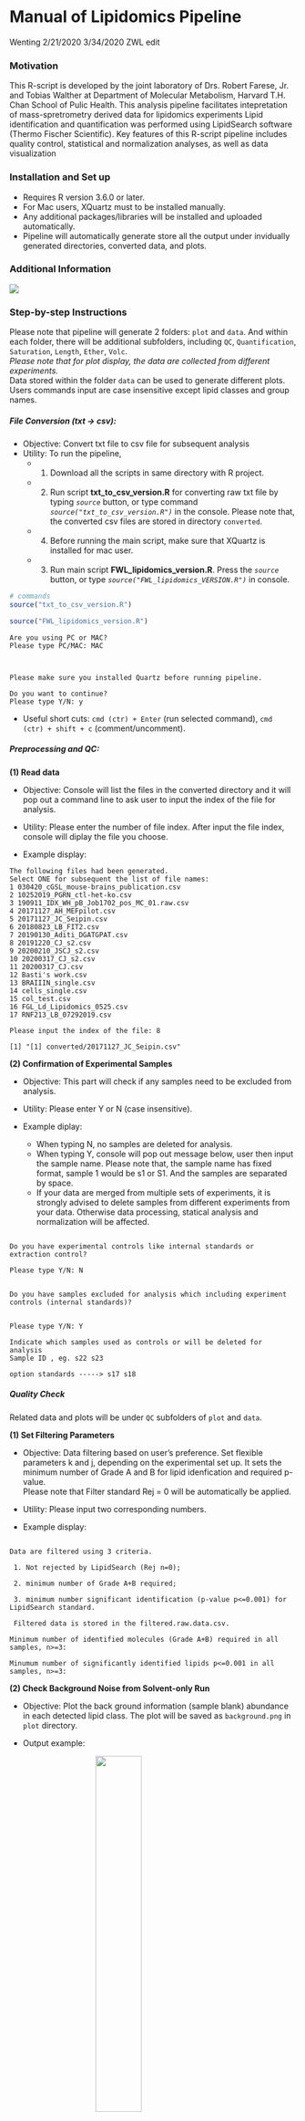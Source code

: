 Manual of Lipidomics Pipeline
================
Wenting
2/21/2020
3/34/2020 ZWL edit





### Motivation

This R-script is developed by the joint laboratory of Drs. Robert Farese, Jr. 
and Tobias Walther at Department of Molecular Metabolism,
Harvard T.H. Chan School of Pulic Health. This analysis pipeline facilitates
intepretation of mass-spretrometry derived data for lipidomics experiments
Lipid identification and quantification was performed using LipidSearch
software (Thermo Fischer Scientific). Key features of this R-script pipeline
includes quality control, statistical and normalization analyses, as well as
data visualization

### Installation and Set up

  - Requires R version 3.6.0 or later.  
  - For Mac users, XQuartz must to be installed manually.  
  - Any additional packages/libraries will be installed and uploaded
    automatically.
  - Pipeline will automatically generate store all the output under invidually generated
    directories, converted data, and plots.

<!-- ![an image caption Source: screenshot.](button_source.png) -->

### Additional Information

![](Manual_of_Lipidomics_pipeline_files/figure-gfm/unnamed-chunk-1-1.png)<!-- -->

### Step-by-step Instructions

Please note that pipeline will generate 2 folders: `plot` and `data`.
And within each folder, there will be additional subfolders, including
`QC`, `Quantification`, `Saturation`, `Length`, `Ether`, `Volc`.  
*Please note that for plot display, the data are collected from
different experiments.*  
Data stored within the folder `data` can be used to generate different
plots.  
Users commands input are case insensitive except lipid classes and
group names.  


##### File Conversion (txt -> csv):

  - Objective: Convert txt file to csv file for subsequent analysis 
  - Utility: To run the pipeline,
      - 1. Download all the scripts in same directory with R
        project.  
      - 2. Run script **txt\_to\_csv\_version.R** for converting raw txt file by
        typing *`source`* button, or type command
        *`source("txt_to_csv_version.R")`* in the console. Please note
        that, the converted csv files are stored in directory
        `converted`.  
      - 4. Before running the main script, make sure that XQuartz is
        installed for mac user.
      - 3. Run main script **FWL\_lipidomics\_version.R**. Press the *`source`*
        button, or type *`source("FWL_lipidomics_VERSION.R")`* in console.  

<!-- end list -->

``` r
# commands
source("txt_to_csv_version.R")

source("FWL_lipidomics_version.R")
```

    Are you using PC or MAC?
    Please type PC/MAC: MAC

``` 


Please make sure you installed Quartz before running pipeline.
          
Do you want to continue?
Please type Y/N: y
```

  - Useful short cuts: `cmd (ctr) + Enter` (run selected command), `cmd
    (ctr) + shift + c` (comment/uncomment).

##### Preprocessing and QC:

**(1) Read data**

  - Objective: Console will list the files in the converted directory
    and it will pop out a command line to ask user to input the index of
    the file for analysis.  
    <!-- - Code display: -->

  - Utility: Please enter the number of file index. After input the file
    index, console will diplay the file you choose.  

  - Example display:

<!-- end list -->

    The following files had been generated. 
    Select ONE for subsequent the list of file names:
    1 030420_cGSL_mouse-brains_publication.csv
    2 10252019_PGRN_ctl-het-ko.csv
    3 190911_IDX_WH_pB_Job1702_pos_MC_01.raw.csv
    4 20171127_AH_MEFpilot.csv
    5 20171127_JC_Seipin.csv
    6 20180823_LB_FIT2.csv
    7 20190130_Aditi_DGATGPAT.csv
    8 20191220_CJ_s2.csv
    9 20200210_JSCJ_s2.csv
    10 20200317_CJ_s2.csv
    11 20200317_CJ.csv
    12 Basti's work.csv
    13 BRAIIIN_single.csv
    14 cells_single.csv
    15 col_test.csv
    16 FGL_Ld_Lipidomics_0525.csv
    17 RNF213_LB_07292019.csv
    
    Please input the index of the file: 8

    [1] "[1] converted/20171127_JC_Seipin.csv"

**(2) Confirmation of Experimental Samples**

  - Objective: This part will check if any samples need to be
    excluded from analysis.  
    <!-- - Code Display: -->

  - Utility: Please enter Y or N (case insensitive).  

  - Example diplay:
    
      - When typing N, no samples are deleted for analysis.  
      - When typing Y, console will pop out message below, user then
        input the sample name. Please note that, the sample name has
        fixed format, sample 1 would be s1 or S1. And the samples are
        separated by space.  
      - If your data are merged from multiple sets of experiments, it is strongly advised to delete samples from different
        experiments from your data. Otherwise data processing, statical analysis and normalization will be affected.

<!-- end list -->

``` 

Do you have experimental controls like internal standards or extraction control?

Please type Y/N: N
```

``` 

Do you have samples excluded for analysis which including experiment controls (internal standards)?


Please type Y/N: Y

Indicate which samples used as controls or will be deleted for analysis
Sample ID , eg. s22 s23

option standards -----> s17 s18
```

##### **Quality Check**

Related data and plots will be under `QC` subfolders of `plot` and
`data`.

**(1) Set Filtering Parameters**

  - Objective: Data filtering based on user’s preference. Set flexible
    parameters k and j, depending on the experimental set up. It sets the minimum number
    of Grade A and B for lipid idenfication and required p-value.  
    Please note that Filter standard Rej = 0 will be automatically be
    applied. <!-- - Code display:  -->

  - Utility: Please input two corresponding numbers.  

  - Example display:

<!-- end list -->

``` 

Data are filtered using 3 criteria.  

 1. Not rejected by LipidSearch (Rej n=0); 
        
 2. minimum number of Grade A+B required; 
        
 3. minimum number significant identification (p-value p<=0.001) for LipidSearch standard.
        
 Filtered data is stored in the filtered.raw.data.csv.

Minimum number of identified molecules (Grade A+B) required in all samples, n>=3:

Minumum number of significantly identified lipids p<=0.001 in all samples, n>=3: 
```

**(2) Check Background Noise from Solvent-only Run**

  - Objective: Plot the back ground information (sample blank)
    abundance in each detected lipid class. The plot will be saved as
    `background.png` in `plot` directory.

  - Output
example:

<img src="display/background.png" width="40%" style="display: block; margin: auto;" />

**(3) Lipid Class Summary**

  - Objective: Generate tables and plots for showing detected
    lipid class summary information. The plot and data will be saved as
    `prop_summary.png` and `proportion_classes.csv`.  
  - Output
example:

<center>

<img align="middle" src="display/prop_summary.png"  width="50%" height="50%"/>

</center>

**(4) Rention Time Analysis**

  - Objective: Diplay retention time (min) vs. log transformed AUC (area under the curve) 
  value of all samples for each lipid class. And the plot is saved as `all_retention.png`.  
  - Output
example:

<img src="display/all.retention.png" width="100%" style="display: block; margin: auto;" />

**(5) Marking Odd Chains and External Standard e.g. TG(17:1/17:1/17:1) Abundance in
all samples**

  - Objective:
      - Console will display the number of lipid molecules containing
        odd chains and its percentage. The odd chain lipid molecules are
        stored in `odd_chains.csv`.  
      - And for external standards TG(17:171:17:1), if it is used, pipeline could
        detect its abundance in all samples and make a plot
        `TG17_all.png`. The standard could be replaced with other future
        standard.  
      - Please note that the bars are ordered by AUC value for each
        sample.
  - Example display:

<!-- end list -->

``` 

There are 157 lipid molecules contain odd chains. 
          
The odd chain of fatty acids percent is 24.04% in total.

The odd chain information is stored in odd_chains.csv.
```

<img src="display/TG17_all.png" width="40%" style="display: block; margin: auto;" />

**(6) Resolving Duplicates of Same Lipid Molecules**

  - Objective: Pipeline will dectect same lipid molecules with
    different retention time. And it will filter the duplicates based on
    2 criteria. User will need to input criteria A or B (case
    insensitive). Duplicated lipid molecules will be under
    `duplicated.molecules.csv` and `diff_RT.csv`, reserved lipid
    molecules will be under `reserved_duplicates.csv`, and filtered data
    will be stored under `rm_duplicates.csv`.
      - Criteria A: use only ONE lipid molecule with largest AUC (Main
        Area Under Curve).  
      - Criteria B: Sum AUC for all duplicates.  
        `Please note that, method B will produce non-valid values in some columns
        since the non-valid values cannot be summed.`
  - Example display ( when exist identical lipid molecules)

<!-- end list -->

``` 

!!!Attention: Identical lipid molecules with multiples retention time. Please note that the duplicate lipid molecules are stored in reserved_duplicates.csv 
 !!!!!! Potential sample contamination. 
 To PROCEED, pick one: 

Differences in retention time for identical lipid molecule are stored under diff_RT.csv

 A: Use only ONE lipid molecule with largest main area under curve, OR 
 B: Summation of main area under curve of ALL identical lipid molecule.

Filtered lipid molecules sans duplicates are stored under removeduplicates.csv
Enter 'A' or 'B': A
Filterted lipid molecules sans duplicates are stored under removeduplicates.csv
```

**(7) Enter Biological Groupping Information**

  - Objective: Enter the different group information (how the experiment was designed)
    i.e. experiment group names and its samples. Pipeline will extract sample AUC’s
    corresponding columns information. Group information will be stored
    in `group_information.csv`.
      - Please note that the group names will be asked for input in
        later analysis and it will be *CASE SENSITIVE*.  
      - Group number must be numerical, the sample naming format is
        consistent with previous example, e.g. s1 s2.  
      - Pipeline will ask if user want to edit group information for
        correcting group information later.  
      - User can check group information under `group_information.csv`
  - Code display: The variable `label` in the code will be suffix in the
    genrated plot names and could be modified. And sample information
    for subsequent analyses could be re-edit after user typing Y in
    command line.

<!-- end list -->

``` r
# pca and correlation plots
label <- "initial"
info_list <- PCA_pairs_Plot(sample_info, group_names, filtered_lipidomics2, label)
# check if deleting samples needed and plot new PCA
message("\nPlots can visualized under 'plot' directory or r studio plots panel.\nDo you want to edit sample information for subsequent analyses?")
pca_check <- retype_choice("Y/N")
info_list <- PCAcheck(pca_check, filtered_lipidomics2)

# making group repeats according to its position for making groups of later PCA
sample_raw_list <- info_list[[1]]
group_repeats <- info_list[[2]]
# make a data frame contains sample information and group information
group_info <- data.frame(samples=sample_raw_list, 
                         groups=group_repeats, 
                         stringsAsFactors = FALSE) %>% 
  group_by(groups) 
write_csv(group_info, "data/group_information.csv")
# variable store group names
group_names <- unique(group_repeats)
# variable store group number
ngroups <- length(group_names)
```

  - Example display

<!-- end list -->

``` 

Provide infomation of experimental groups
        
How many experimental groups: 4
        
Description for Group  1  (name): Control
        
Which samples assigned to Group  1 (sample number, e.g. s1 s2 s3 ): s1 s2 s3 s4
        
Description for Group  2  (name): KO
        
Which samples assigned to Group  2 (sample number, e.g. s1 s2 s3 ): s5 s7 s8
        
Description for Group  3  (name): OE1
        
Which samples assigned to Group  3 (sample number, e.g. s1 s2 s3 ): s9 s10 s11 s12
        
Description for Group  4  (name): OE2
        
Which samples assigned to Group  4 (sample number, e.g. s1 s2 s3 ): s13 s14 s15 s16
        
CONFIRM the group information below
        
List of 4
        
$ Control: chr "s1 s2 s3 s4"
        
$ KO     : chr "s5 s7 s8"
        
$ OE1    : chr "s9 s10 s11 s12"
        
$ OE2    : chr "s13 s14 s15 s16"

Do you want to edit group infomation? 

Y/N: n

Take a look at the sample info and its column position information in the file below
List of 8
 $ : chr [1:4] "MainArea[s1]" "MainArea[s2]" "MainArea[s3]" "MainArea[s4]"
 $ : int [1:4] 48 49 50 51
 $ : chr [1:4] "MainArea[s5]"  "MainArea[s7]" "MainArea[s8]"
 $ : int [1:4] 52 54 55
 $ : chr [1:3] "MainArea[s9]" "MainArea[s10]" "MainArea[s11]" "MainArea[s12]"
 $ : int [1:3] 56 57 58 59
 $ : chr [1:4] "MainArea[s13]" "MainArea[s14]" "MainArea[s15]" "MainArea[s16]"
 $ : int [1:4] 59 60 61 62
 - attr(*, "dim")= int [1:2] 2 4
 - attr(*, "dimnames")=List of 2
  ..$ : chr [1:2] "sample.names" "col.index"
  ..$ : chr [1:4] "Control" "KO" "OE1" "OE2"
```

<img src="display/pairs.plot.1.initial.png" width="40%" /><img src="display/pairs.plot.2.initial.png" width="40%" /><img src="display/pairs.plot.3.initial.png" width="40%" /><img src="display/pairs.plot.4.initial.png" width="40%" />
<img align="middle" src="display/sample.pca.initial.png"  width="50%" height="50%"/>

##### **Background Subtraction**

  - Objective: Provides the option for background subtraction (if preferred). 
    If user choose to remove background noise, the pipeline will subtract 
    individual AUC with background AUC for subsequent analyses. 
    Non-background substracted data will be stored as
    *filtered\_lipidomics\_copy* variable and `rm_duplicates.csv` in
    previous step. 
    Background substrated data will be saved under
    `subtracted_lipids.csv`. After background subtraction, pipeline will
    provide 2 optional methods for fixing potential invalid lipid
    molecules. 
    Method 1 will automatically delete lipid molecules which
    AUC are all negative or 0. Method 2 will ask user to delete
    potential invalid lipids in file `checkInvalid.csv` manually. Please
    note that `invalid.csv` is its copy and can be used as reference for
    user. Console then will pop out
  - Utility:
      - Background substrated data could contain 0 or
        negative values. Pipeline will detect potential non-valid value
        and calculate its sample size percentage information. Please
        check files `neg.percent.csv`, `checkInvalid.csv` or
        `invalid.csv`, `imputeNA.csv`.  
      - type 1 or 2  
  - Example display

<!-- end list -->

``` 

For lipid molecules that contain zero values or negative values (background subtracted), 
        
These values are subsequently replaced as non-valid values (NA). 
        
Fold change analyses is performed using only samples containing valid values
        
Please view file imputeNA.csv for all the data contains negative values after background subtraction.
        
Type 1 if you would like the pipleline to proceed with this function
        
Type 2 if you prefer to exlcude certain lipid molecules for fold change analysis
```

    - if choose method 1

``` 

Please type 1/2: 1
        
The pipeline will first transform all the negative value into NA.
        
If negative percentage is over 50% in a group, all the values in the group for the molecule will be transformed into NA.
        
If a molecule which negative percentage is over 50% for all groups, it will then be deleted.
```

    - if choose method 2

``` 

Please type 1/2: 2

Select 'checkInvalid.csv' to manually exclude specific lipid molecules and click SAVE.

If you finished preprocess the data, please continue and press Y: y
```

##### **Quantification Analysis**

Related data and plots will be under `Quantification` subfolders of
`plot` and `data`.

**(1) Quantification of Total Lipid Classes (mean and stdev)**

  - Objective: Summation of all lipid molecules under same lipid class
    (`aggregated_class.csv, total_class.csv`). Display its mean and
    standard deviation for each experimental group. Note:
    data will include negative values if background subtraction was performed.
  - Example
display:

<img src="display/total.class.png" width="40%" style="display: block; margin: auto;" />

**(2) Quantification Individual Lipid Molecules of Same Class (mean and stdev)**

  - Objective: Visualize mean and standard deviation in each
    experiment group for individual lipid class (`all_lipidmolec.csv`).
    And all the plots generated by `EachClassPlot` function
    are under folder `classes` in plot.  
  - Utility:
      - Check the code below, the `nbar` variable which could be
        modified is set for approximate max number of bars displayed in
        one plot. If you want display molecules of each lipid class in
        one page, please uncommented the part by choosing nbar as
        variable `lipidNO_max`.  
      - `post_name` variable is common suffix name for plot and also
        could be modified.  
      - Please note that, the function `EachClassPlot` for plotting
        could also be used for plotting other value like median of
        group. Correspondingly, the function `cal_lipid_statistics`
        could be used for calculating different demands, like mean, sd
        or other statistics. And please make sure these methods process
        the negative value properly, e.g. na.rm = TRUE.  
  - Code display:

<!-- end list -->

``` r
# get mean data of each group for each lipid molecule
# you can also use median
group_par <- c("LipidMolec", "Class")
each_group_mean <- cal_lipid_statistics(filtered_lipidomics, group_info, "mean", group_par)
lipid_mean_wide <- each_group_mean[[1]]
lipid_mean_long <- each_group_mean[[2]]
each_group_sd <- cal_lipid_statistics(filtered_lipidomics, group_info,  "sd", group_par)
lipid_sd_wide <- each_group_sd[[1]]
lipid_sd_long <- each_group_sd[[2]]
# merge mean, sd value and reformat data
each_class <- left_join(lipid_mean_long, lipid_sd_long) 
write_csv(each_class, "data/Quantification/all_lipidmolec.csv")
message("\nQuantification analysis for individule lipid class")
par_eachclass <- c("LipidMolec", "mean", "Groups", "sd")
# maximum bar number limits
lipidmolecNO_max <- filtered_lipidomics %>% group_by(Class) %>% tally() %>% select(n) %>% unlist() %>% max()
# setting plot labs titles
labs1 <-  labs(x="Acyl composition", y="Main Area", 
               caption="Error bar is the standard deviation for each class in each group", fill = NULL)
# setting the plot limits when the bar numbers exceed the threshold nbar
nbar <- 70    # estimation of threshold which can be modified and at least bigger than group number
post_name <- ""
pars <- list(nbar, ngroups, par_eachclass, plot_all, post_name, labs1)
message("\nEach plot is split no more than ", nbar, " bars for display")
EachClassPlot(each_class, pars)

# # if uncommented part below, 
## overview of each class plot by its largest bar setting 
# nbar <- lipidmolecNO_max
# post_name <- "all"
# pars <- list(nbar, ngroups, par_eachclass, plot_all, post_name, labs1)
# message("\nAlternative display quantification of individule lipid class (all lipids in a class in the same png)")
# EachClassPlot(each_class, pars)


################################################################################ turn off Quartz for mac
dev.off()
options(device = "RStudioGD")                                                                                                                                 
###############################################################################
```

  - Example
display:

<img src="display/CL.1.png" width="40%" /><img src="display/Cer.png" width="40%" />

**(3) Visualization of Lipid Class, normalized by median**

  - Objective: Samples of each experiment group for lipid class are
    normalized (`raw_class_median.csv, normalized_class_median.csv,
    normalized_class_median_long.csv`) by median value of control group,
    and then median for each group is displayed as dot plot and box
    plot. If median value of lipid in control group is 0 or negative,
    the molecule will be removed in fold-change analysis. User will need
    to enter the control group name as comparison for fold change
    analysis.

<img src="display/class_median_dot.png" width="45%" /><img src="display/class_median_box.png" width="45%" />

**(4) Visualization of Lipid Molecules, normalized by mean/median
value**

  - Objective: Samples of lipid molecules are normalized by either mean or
    median value. And corresponding mean or median value will be plotted.
    This visualization also implies `EachClassPlot` function,
    thus the plots are under classes, data are stored as
    `molecules_group_statics.cs, raw_molec.csv, normalized_molec.csv,
    normalized_molec_mean( or normalized_molec_median)` under
    Quantification folder. And there are two types of violin plots for
    display normalized data by choosing from mean or median as well. One
    violin (`molec_violin.png/svg`) will display all lipid class in one
    plot. One will only display the interactive customized lipid
    class(es) violin plot (`molec_violin_all.html`) to save time.  
    Please note that the interactive plots will display in the `Viewer` console,
    click panel `Plots` to view other plots.  
  - Example display: The first plot is normalized by mean, while second
    by median. The third one is violin plot, and only static voilin plot
    is showed in the manual
book.

<img src="display/PE.3_mean_in_CONTROL_HET_1.png" width="30%" /><img src="display/DG.1_median_in_control_het_1.png" width="30%" /><img src="display/molec_violin.png" width="30%" />

##### **Fatty Acids Saturation Analysis**

  - Objective: This part will analyze saturation of fatty acids
    (`SFA`), Monounsaturated fatty acids (`MUFA`) and Polyunsaturated
    fatty acids (`PUFA`). All data from analysis will be stored under subfolder
    `Saturation`. And the data used for plotting are: `fa_mean.csv,
    fa_median.csv, fa_normalized_data.csv, fa_normalized_mean_long.csv`.
    Note: If control group contains mean value 0 for fold-change, the lipid 
    will be excluded from the analysis.Negative values are transformed into
    non-valid values after background subtraction and will also be excluded from the analysis.
  - Utility: User will need to enter the control group name for
    data normalization.  
  - Example display: The first stack-plot uses either mean or median value from
    each group. And the third plot uses the mean value of each group. The
    fourth plot uses data which is normalized by the mean value of
    control group. And final plot shows the percentage for fatty acids
    saturation.

<img src="display/meanBased.stackplots.png" width="45%" /><img src="display/medianBased.stackplots.png" width="45%" /><img src="display/meanBased.fattyAcids.png" width="45%" /><img src="display/meanBased.fc.png" width="45%" /><img src="display/percentage.png" width="45%" />

##### **Fatty Acids Length Analysis**

  - Objective: Fatty Acids Length analysis will analyze the
    abundance, percentage of Short-chain fatty acids (SCFA),
    Medium-chain fatty acids (MCFA), Long-chain fatty acids (LCFA) and
    Very long chain fatty acids (VLCFA) in each sample and group. All
    data and plots will under subfolder Length of folder data and
    plot.  
    There will be many plots which name suffix 'fc.png.' User will need to choose
    control group and normalization by either mean or median values. Please
    note that negative are transformed into non-valid values after background
    subtraction and will be excluded for analysis.
  - Example display: The first plot displays the different fatty acids
    length abundance in each sample. The second plot displays the
    percentage of different length in each sample. The third stack-plot
    displays different length abundance in each group. The fourth plot
    displays the percentage of different length in each group. The fifth
    plot display the different length abundance in each group. The final
    plot shows all the chains fold-change in PE lipid
class.

<img src="display/fa_length.png" width="45%" /><img src="display/fa_length_percentage.png" width="45%" /><img src="display/fa_length_group.png" width="45%" /><img src="display/fa_length_gr_percentage.png" width="45%" /><img src="display/fa_length_gr.png" width="45%" /><img src="display/PE.fc.png" width="45%" />

##### **Ether lipid analysis**

  - Objective: This part will analyze the abundance of ether lipids.
    The first 7 plots are ether lipids abundance analysis. The
    rest is combined with saturation analysis to identify PUFA percentage in
    ether lipids. And all the data and plots are under subfolder 'Ether'
    of data and plot.

  - Example
display:

<img src="display/ether.png" width="40%" /><img src="display/ether_percentage.png" width="40%" /><img src="display/ether_group.png" width="40%" /><img src="display/ether_group_percent.png" width="40%" /><img src="display/ether_abundance.png" width="40%" /><img src="display/ether_molec_abundance.png" width="40%" /><img src="display/normalized_ether_molec_abundance.png" width="40%" /><img src="display/pufa_ether.png" width="40%" /><img src="display/pufa_ether_percentage.png" width="40%" /><img src="display/pufa_ether_group.png" width="40%" />

##### **Data Imputation for Differential Expression Analysis**

**(1) Test Random Sample Distribution**

  - Objective: One random sample will be log transformed and
    visualized its distribution. The note generated is just a reference
    and will stored. The log transformed data will be under
    `log.molec.csv`.  
  - Example display:

<img src="display/sample_distr.png" width="40%" />

**(2) Volcano Plots**

  - Objective: Volcano plots will generate 4 formats of same plot.
    The first plot will only display significant lipid molecule. The
    second plot will classify significant lipid molecules into
    Glycerophospholipids, Neutral lipids, Sphingolipids, Sterols and
    other lipids. The third plot is customized style, and it will only
    display the lipid class user input from the lipid class list. The
    fourth plot will only mark significant ether lipids if exist. Data
    and plots will be stored under subfolder 'Volc' of data and plot.  
  - Utility: User will need to enter number of comparisons, group names for
    comparison, fold-change threshold and customized lipid class(es).
    Please note that the group names need to be consistent with previous
    and separate by `vs` (or `VS`).  
  - Example display:

<!-- end list -->

``` 


Warnings!!!!!!

You are now using imputated data for analysis.


[1] 0.8253833

Log 2 transformed data are stored under log.molec.csv

Imputed data are stored under imputeMolec.csv


How many volcano plots to generate: 1
        
Enter groups names for comparison, spaced by 'vs', e.g. KO vs WT: LINOLEATE VS OLEATE
        ENTER Fc-values (log2) threshold required, recommended values '1' or '2' : 1
        

Please input the lipid name from the list below for displaying.
PE, PC, CL, LPC, TG, DG, PA, PS, LPE, PI, dMePE, LPS, So, PG, LPI, DGDG, SM, MGMG, MGDG, ChE, Cer, CerG3, CerG1, Co

Please note that the input is caps sensitive!

Input the name of lipid class(es), e.g. Cer TG: TG
```

<img src="display/LINOLEATEvs.OLEATE.png" width="40%" /><img src="display/LINOLEATEvs.OLEATE.color.png" width="40%" /><img src="display/LINOLEATEvs.OLEATE.customized.png" width="40%" /><img src="display/LINOLEATEvs.OLEATE.ether.png" width="40%" />
